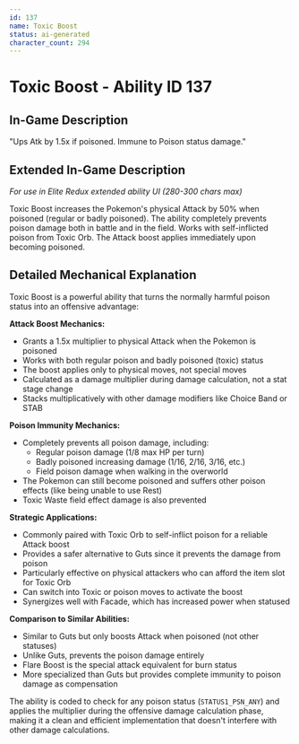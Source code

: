 ```yaml
---
id: 137
name: Toxic Boost
status: ai-generated
character_count: 294
---
```


# Toxic Boost - Ability ID 137

## In-Game Description
"Ups Atk by 1.5x if poisoned. Immune to Poison status damage."

## Extended In-Game Description
*For use in Elite Redux extended ability UI (280-300 chars max)*

Toxic Boost increases the Pokemon's physical Attack by 50% when poisoned (regular or badly poisoned). The ability completely prevents poison damage both in battle and in the field. Works with self-inflicted poison from Toxic Orb. The Attack boost applies immediately upon becoming poisoned.

## Detailed Mechanical Explanation
Toxic Boost is a powerful ability that turns the normally harmful poison status into an offensive advantage:

**Attack Boost Mechanics:**
- Grants a 1.5x multiplier to physical Attack when the Pokemon is poisoned
- Works with both regular poison and badly poisoned (toxic) status
- The boost applies only to physical moves, not special moves
- Calculated as a damage multiplier during damage calculation, not a stat stage change
- Stacks multiplicatively with other damage modifiers like Choice Band or STAB

**Poison Immunity Mechanics:**
- Completely prevents all poison damage, including:
  - Regular poison damage (1/8 max HP per turn)
  - Badly poisoned increasing damage (1/16, 2/16, 3/16, etc.)
  - Field poison damage when walking in the overworld
- The Pokemon can still become poisoned and suffers other poison effects (like being unable to use Rest)
- Toxic Waste field effect damage is also prevented

**Strategic Applications:**
- Commonly paired with Toxic Orb to self-inflict poison for a reliable Attack boost
- Provides a safer alternative to Guts since it prevents the damage from poison
- Particularly effective on physical attackers who can afford the item slot for Toxic Orb
- Can switch into Toxic or poison moves to activate the boost
- Synergizes well with Facade, which has increased power when statused

**Comparison to Similar Abilities:**
- Similar to Guts but only boosts Attack when poisoned (not other statuses)
- Unlike Guts, prevents the poison damage entirely
- Flare Boost is the special attack equivalent for burn status
- More specialized than Guts but provides complete immunity to poison damage as compensation

The ability is coded to check for any poison status (`STATUS1_PSN_ANY`) and applies the multiplier during the offensive damage calculation phase, making it a clean and efficient implementation that doesn't interfere with other damage calculations.